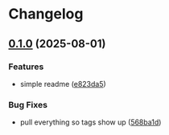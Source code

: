 # Changelog

## [0.1.0](https://github.com/linz/action-kart/compare/v0.0.1...v0.1.0) (2025-08-01)


### Features

* simple readme ([e823da5](https://github.com/linz/action-kart/commit/e823da584065752a87cdbadf3439e042b9eb72eb))


### Bug Fixes

* pull everything so tags show up ([568ba1d](https://github.com/linz/action-kart/commit/568ba1daad12349fd6c750aac44a732e9ba4176a))
